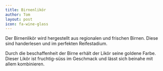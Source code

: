 ```yaml
---
title: Birnenlikör
author: Tom
layout: post
icon: fa-wine-glass
---
```

Der Birnenlikör wird hergestellt aus regionalen und frischen Birnen.
Diese sind handerlesen und im perfekten Reifestadium.

Durch die beschaffenheit der Birne erhält der Likör seine goldene Farbe.
Dieser Likör ist fruchtig-süss im Geschmack und lässt sich beinahe mit allem kombinieren.